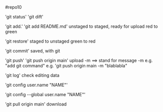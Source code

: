 #repo10

'git status'
'git dift'

'git add.' 'git add README.md'
unstaged to staged, ready for upload
red to green

'git restore'
staged to unstaged
green to red

'git commit'
saved, with git

'git push' 'git push origin main'
upload
-m ==> stand for message
-m e.g. "add git command"
e.g. 'git push origin main -m "blablabla"

'git log'
check editing data

'git config user.name "NAME"'

'git config --global user.name "NAME"'

'git pull origin main'
download 
